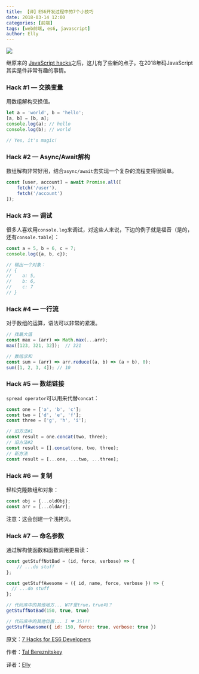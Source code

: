 ```yaml
---
title: 【译】ES6开发过程中的7个小技巧
date: 2018-03-14 12:00
categories: [前端]
tags: [web前端, es6, javascript]
author: Elly
---
```


![](https://cdn-images-1.medium.com/max/800/1*xmqGcZXL4t7mJoG1SBvErA.jpeg)

继原来的 [JavaScript hacks](https://hackernoon.com/javascript-hacks-for-hipsters-624d50c76e8e)之后，这儿有了些新的点子。在2018年码JavaScript其实是件非常有趣的事情。

<!-- more -->

### Hack #1 — 交换变量

用数组解构交换值。

```js
let a = 'world', b = 'hello';
[a, b] = [b, a];
console.log(a); // hello
console.log(b); // world

// Yes, it's magic!
```

### Hack #2 — Async/Await解构

数组解构非常好用，结合`async/await`去实现一个复杂的流程变得很简单。

```js
const [user, account] = await Promise.all([
    fetch('/user'),
    fetch('/account')
]);
```

### Hack #3 — 调试

很多人喜欢用`console.log`来调试，对这些人来说，下边的例子就是福音（是的，还有`console.table`）：

```js
const a = 5, b = 6, c = 7;
console.log({a, b, c});

// 输出一个对象：
// {
//    a: 5,
//    b: 6,
//    c: 7
// }
```

### Hack #4 — 一行流

对于数组的运算，语法可以非常的紧凑。

```js
// 找最大值
const max = (arr) => Math.max(...arr);
max([123, 321, 32]);  // 321

// 数组求和
const sum = (arr) => arr.reduce((a, b) => (a + b), 0);
sum([1, 2, 3, 4]); // 10
```

### Hack #5 — 数组链接

`spread operator`可以用来代替`concat`：

```js
const one = ['a', 'b', 'c'];
const two = ['d', 'e', 'f'];
const three = ['g', 'h', 'i'];

// 旧方法#1
const result = one.concat(two, three);
// 旧方法#2
const result = [].concat(one, two, three);
// 新方法
const result = [...one, ...two, ...three];
```

### Hack #6 — 复制

轻松克隆数组和对象：

```js
const obj = {...oldObj};
const arr = [...oldArr];
```

注意：这会创建一个浅拷贝。

### Hack #7 — 命名参数

通过解构使函数和函数调用更易读：

```js
const getStuffNotBad = (id, force, verbose) => {
    // ...do stuff
};

const getStuffAwesome = ({ id, name, force, verbose }) => {
  // ...do stuff
};

// 代码库中的其他地方... WTF是true，true吗？
getStuffNotBad(150, true, true)

// 代码库中的其他位置... I ❤ JS!!!
getStuffAwesome({ id: 150, force: true, verbose: true })
```

原文：[7 Hacks for ES6 Developers](https://medium.com/dailyjs/7-hacks-for-es6-developers-4e24ff425d0b)

作者：[Tal Bereznitskey](https://medium.com/@ketacode)

译者：[Elly](https://futu.im/author/Elly/)
